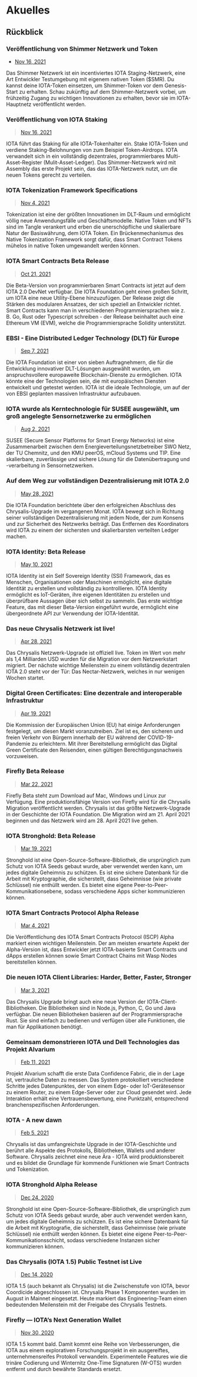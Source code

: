 # Akuelles

<!--
---article_info
title: Rückblick
author: [KI Bot]
reviews: []
---
-->

## Rückblick

### Veröffentlichung von Shimmer Netzwerk und Token

- [Nov 16, 2021](https://blog.shimmer.network/announcing-the-shimmer-network-and-token/)

Das Shimmer Netzwerk ist ein incentiviertes IOTA Staging-Netzwerk, eine Art Entwickler Testumgebung mit eigenem nativen Token ($SMR). Du kannst deine IOTA-Token einsetzen, um Shimmer-Token vor dem Genesis-Start zu erhalten. Schau zukünftig auf dem Shimmer-Netzwerk vorbei, um frühzeitig Zugang zu wichtigen Innovationen zu erhalten, bevor sie im IOTA-Hauptnetz veröffentlicht werden.


### Veröffentlichung von IOTA Staking

> [Nov 16, 2021](https://blog.iota.org/introducing-iota-staking/)

IOTA führt das Staking für alle IOTA-Tokenhalter ein. Stake IOTA-Token und verdiene Staking-Belohnungen von zum Beispiel Token-Airdrops. IOTA verwandelt sich in ein vollständig dezentrales, programmierbares Multi-Asset-Register (Mulit-Asset-Ledger). Das Shimmer-Netzwerk wird mit Assembly das erste Projekt sein, das das IOTA-Netzwerk nutzt, um die neuen Tokens gerecht zu verteilen.


### IOTA Tokenization Framework Specifications

> [Nov 4, 2021](https://blog.iota.org/iota-tokenization-framework-specifications/)

Tokenization ist eine der größten Innovationen im DLT-Raum und ermöglicht völlig neue Anwendungsfälle und Geschäftsmodelle. Native Token und NFTs sind im Tangle verankert und erben die unerschöpfliche und skalierbare Natur der Basiswährung, dem IOTA Token. Ein Brückenmechanismus des Native Tokenization Framework sorgt dafür, dass Smart Contract Tokens mühelos in native Token umgewandelt werden können.


### IOTA Smart Contracts Beta Release

> [Oct 21, 2021](https://blog.iota.org/iota-smart-contracts-beta-release/)

Die Beta-Version von programmierbaren Smart Contracts ist jetzt auf dem IOTA 2.0 DevNet verfügbar. Die IOTA Foundation geht einen großen Schritt, um IOTA eine neue Utility-Ebene hinzuzufügen. Der Release zeigt die Stärken des modularen Ansatzes, der sich speziell an Entwickler richtet. Smart Contracts kann man in verschiedenen Programmiersprachen wie z. B. Go, Rust oder Typescript schreiben - der Release beinhaltet auch eine Ethereum VM (EVM), welche die Programmiersprache Solidity unterstützt.

### EBSI - Eine Distributed Ledger Technology (DLT) für Europe 

> [Sep 7, 2021](https://blog.iota.org/ebsi-building-a-distributed-ledger-technology-for-europe/)

Die IOTA Foundation ist einer von sieben Auftragnehmern, die für die Entwicklung innovativer DLT-Lösungen ausgewählt wurden, um anspruchsvollere europaweite Blockchain-Dienste zu ermöglichen. IOTA könnte eine der Technologien sein, die mit europäischen Diensten entwickelt und getestet werden. IOTA ist die ideale Technologie, um auf der von EBSI geplanten massiven Infrastruktur aufzubauen.
 

### IOTA wurde als Kerntechnologie für SUSEE ausgewählt, um groß angelegte Sensornetzwerke zu ermöglichen

> [Aug 2, 2021](https://blog.iota.org/the-iota-tangle-selected-as-core-technology-for-susee-to-enable-large-scale-sensor-networks/)

SUSEE (Secure Sensor Platforms for Smart Energy Networks) ist eine Zusammenarbeit zwischen dem Energieverteilungsnetzbetreiber SWO Netz, der TU Chemnitz, und den KMU peerOS, mCloud Systems und TIP. Eine skalierbare, zuverlässige und sichere Lösung für die Datenübertragung und -verarbeitung in Sensornetzwerken.


### Auf dem Weg zur vollständigen Dezentralisierung mit IOTA 2.0

> [May 28, 2021](https://blog.iota.org/path-towards-full-decentralization-with-iota-2-0/)

Die IOTA Foundation berichtete über den erfolgreichen Abschluss des Chrysalis-Upgrade im vergangenen Monat. IOTA bewegt sich in Richtung seiner vollständigen Dezentralisierung mit jedem Node, der zum Konsens und zur Sicherheit des Netzwerks beiträgt. Das Entfernen des Koordinators wird IOTA zu einem der sichersten und skalierbarsten verteilten Ledger machen.


### IOTA Identity: Beta Release
> [May 10, 2021](https://blog.iota.org/iota-identity-beta-release/)

IOTA Identity ist ein Self Sovereign Identity (SSI) Framework, das es Menschen, Organisationen oder Maschinen ermöglicht, eine digitale Identität zu erstellen und vollständig zu kontrollieren. IOTA Identity ermöglicht es IoT-Geräten, ihre eigenen Identitäten zu erstellen und überprüfbare Aussagen über sich selbst zu sammeln. Das erste wichtige Feature, das mit dieser Beta-Version eingeführt wurde, ermöglicht eine übergeordnete API zur Verwendung der IOTA-Identität.


### Das neue Chrysalis Netzwerk ist live!
> [Apr 28, 2021](https://blog.iota.org/the-new-chrysalis-network-is-live/)

Das Chrysalis Netzwerk-Upgrade ist offiziell live. Token im Wert von mehr als 1,4 Milliarden USD wurden für die Migration vor dem Netzwerkstart migriert. Der nächste wichtige Meilenstein zu einem vollständig dezentralen IOTA 2.0 steht vor der Tür: Das Nectar-Netzwerk, welches in nur wenigen Wochen startet.


### Digital Green Certificates: Eine dezentrale and interoperable Infrastruktur

> [Apr 19, 2021](https://blog.iota.org/digital-green-certificates-a-decentralized-and-interoperable-infrastructure/)

Die Kommission der Europäischen Union (EU) hat einige Anforderungen festgelegt, um diesen Markt voranzutreiben. Ziel ist es, den sicheren und freien Verkehr von Bürgern innerhalb der EU während der COVID-19-Pandemie zu erleichtern. Mit ihrer Bereitstellung ermöglicht das Digital Green Certificate den Reisenden, einen gültigen Berechtigungsnachweis vorzuweisen.


### Firefly Beta Release

> [Mar 22, 2021](https://blog.iota.org/firefly-beta-release/)

Firefly Beta steht zum Download auf Mac, Windows und Linux zur Verfügung. Eine produktionsfähige Version von Firefly wird für die Chrysalis Migration veröffentlicht werden. Chrysalis ist das größte Netzwerk-Upgrade in der Geschichte der IOTA Foundation. Die Migration wird am 21. April 2021 beginnen und das Netzwerk wird am 28. April 2021 live gehen.


### IOTA Stronghold: Beta Release

> [Mar 19, 2021](https://blog.iota.org/iota-stronghold-beta-release/)

Stronghold ist eine Open-Source-Software-Bibliothek, die ursprünglich zum Schutz von IOTA Seeds gebaut wurde, aber verwendet werden kann, um jedes digitale Geheimnis zu schützen. Es ist eine sichere Datenbank für die Arbeit mit Kryptographie, die sicherstellt, dass Geheimnisse (wie private Schlüssel) nie enthüllt werden. Es bietet eine eigene Peer-to-Peer-Kommunikationsebene, sodass verschiedene Apps sicher kommunizieren können.


### IOTA Smart Contracts Protocol Alpha Release

> [Mar 4, 2021](https://blog.iota.org/iota-smart-contracts-protocol-alpha-release/)

Die Veröffentlichung des IOTA Smart Contracts Protocol (ISCP) Alpha markiert einen wichtigen Meilenstein. Der am meisten erwartete Aspekt der Alpha-Version ist, dass Entwickler jetzt IOTA-basierte Smart Contracts und dApps erstellen können sowie Smart Contract Chains mit Wasp Nodes bereitstellen können.


### Die neuen IOTA Client Libraries: Harder, Better, Faster, Stronger
> [Mar 3, 2021](https://blog.iota.org/the-new-iota-client-libraries-harder-better-faster-stronger/)

Das Chrysalis Upgrade bringt auch eine neue Version der IOTA-Client-Bibliotheken. Die Bibliotheken sind in Node.js, Python, C, Go und Java verfügbar. Die neuen Bibliotheken basieren auf der Programmiersprache Rust. Sie sind einfach zu bedienen und verfügen über alle Funktionen, die man für Applikationen benötigt.


### Gemeinsam demonstrieren IOTA und Dell Technologies das Projekt Alvarium

> [Feb 11, 2021](https://blog.iota.org/together-iota-and-dell-technologies-demonstrate-project-alvarium/)

Projekt Alvarium schafft die erste Data Confidence Fabric, die in der Lage ist, vertrauliche Daten zu messen. Das System protokolliert verschiedene Schritte jedes Datenpunktes, der von einem Edge- oder IoT-Gerätesensor zu einem Router, zu einem Edge-Server oder zur Cloud gesendet wird. Jede Interaktion erhält eine Vertrauensbewertung, eine Punktzahl, entsprechend branchenspezifischen Anforderungen.


### IOTA - A new dawn

> [Feb 5, 2021](https://blog.iota.org/iota-chrysalis-a-new-dawn/)

Chrysalis ist das umfangreichste Upgrade in der IOTA-Geschichte und berührt alle Aspekte des Protokolls, Bibliotheken, Wallets und anderer Software. Chrysalis zeichnet eine neue Ära - IOTA wird produktionsbereit und es bildet die Grundlage für kommende Funktionen wie Smart Contracts und Tokenization.


### IOTA Stronghold Alpha Release

> [Dec 24, 2020](https://blog.iota.org/stronghold-alpha-release/)

Stronghold ist eine Open-Source-Software-Bibliothek, die ursprünglich zum Schutz von IOTA Seeds gebaut wurde, aber auch verwendet werden kann, um jedes digitale Geheimnis zu schützen. Es ist eine sichere Datenbank für die Arbeit mit Kryptografie, die sicherstellt, dass Geheimnisse (wie private Schlüssel) nie enthüllt werden können. Es bietet eine eigene Peer-to-Peer-Kommunikationsschicht, sodass verschiedene Instanzen sicher kommunizieren können.


### Das Chrysalis (IOTA 1.5) Public Testnet ist Live

> [Dec 14, 2020](https://blog.iota.org/chrysalis-phase-2-testnet-out-now/)

IOTA 1.5 (auch bekannt als Chrysalis) ist die Zwischenstufe von IOTA, bevor Coordicide abgeschlossen ist. Chrysalis Phase 1 Komponenten wurden im August in Mainnet eingesetzt. Heute markiert das Engineering-Team einen bedeutenden Meilenstein mit der Freigabe des Chrysalis Testnets.


### Firefly — IOTA’s Next Generation Wallet

> [Nov 30, 2020](https://blog.iota.org/firefly-iota-next-generation-wallet-26bdd4d01510/)

IOTA 1.5 kommt bald. Damit kommt eine Reihe von Verbesserungen, die IOTA aus einem explorativen Forschungsprojekt in ein ausgereiftes, unternehmensreifes Protokoll verwandeln. Experimentelle Features wie die trinäre Codierung und Winternitz One-Time Signaturen (W-OTS) wurden entfernt und durch bewährte Standards ersetzt.
